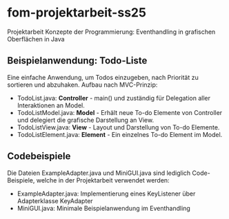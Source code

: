 # fom-projektarbeit-ss25
Projektarbeit Konzepte der Programmierung: Eventhandling in grafischen Oberflächen in Java

## Beispielanwendung: Todo-Liste
Eine einfache Anwendung, um Todos einzugeben, nach Priorität zu sortieren und abzuhaken.
Aufbau nach MVC-Prinzip:
- TodoList.java: **Controller** - main() und zuständig für Delegation aller Interaktionen an Model.
- TodoListModel.java: **Model** - Erhält neue To-do Elemente von Controller und delegiert die grafische Darstellung an View.
- TodoListView.java: **View** - Layout und Darstellung von To-do Elemente.
- TodoListElement.java: **Element** - Ein einzelnes To-do Element im Model.

## Codebeispiele
Die Dateien ExampleAdapter.java und MiniGUI.java sind lediglich Code-Beispiele, welche in der Projektarbeit verwendet werden:
- ExampleAdapter.java: Implementierung eines KeyListener über Adapterklasse KeyAdapter
- MiniGUI.java: Minimale Beispielanwendung im Eventhandling